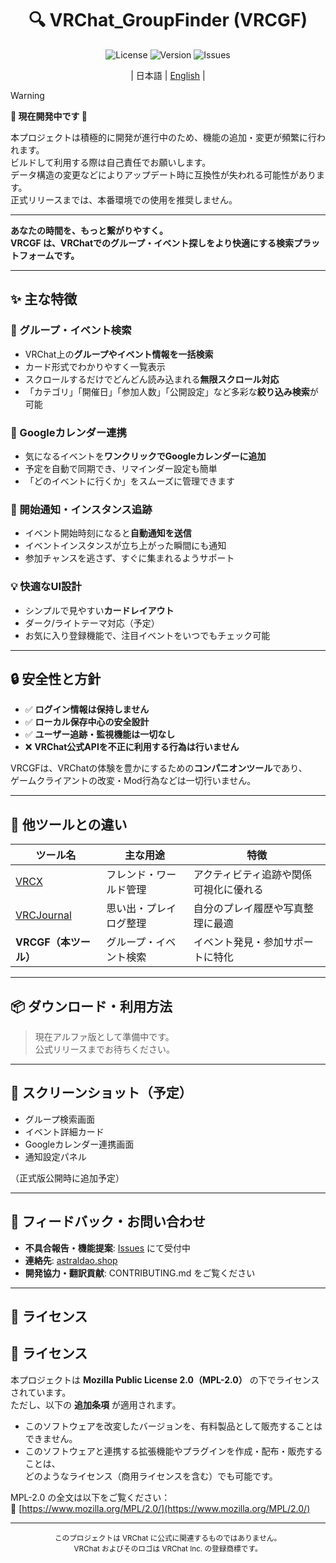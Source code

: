 <div align="center">

# 🔍 VRChat_GroupFinder (VRCGF)

![License](https://img.shields.io/github/license/aiueodayon/VRCGF?style=flat-square)
![Version](https://img.shields.io/github/v/release/aiueodayon/VRCGF?style=flat-square)
![Issues](https://img.shields.io/github/issues/aiueodayon/VRCGF?style=flat-square)

| 日本語 | [English](README.en.md) |

</div>

> [!WARNING]
> **🚧 現在開発中です 🚧**
>
> 本プロジェクトは積極的に開発が進行中のため、機能の追加・変更が頻繁に行われます。  
> ビルドして利用する際は自己責任でお願いします。  
> データ構造の変更などによりアップデート時に互換性が失われる可能性があります。  
> 正式リリースまでは、本番環境での使用を推奨しません。

---

**あなたの時間を、もっと繋がりやすく。**  
**VRCGF は、VRChatでのグループ・イベント探しをより快適にする検索プラットフォームです。**

---

## ✨ 主な特徴

### 🧭 グループ・イベント検索

- VRChat上の**グループやイベント情報を一括検索**  
- カード形式でわかりやすく一覧表示  
- スクロールするだけでどんどん読み込まれる**無限スクロール対応**  
- 「カテゴリ」「開催日」「参加人数」「公開設定」など多彩な**絞り込み検索**が可能  

### 📅 Googleカレンダー連携

- 気になるイベントを**ワンクリックでGoogleカレンダーに追加**  
- 予定を自動で同期でき、リマインダー設定も簡単  
- 「どのイベントに行くか」をスムーズに管理できます  

### 🔔 開始通知・インスタンス追跡

- イベント開始時刻になると**自動通知を送信**  
- イベントインスタンスが立ち上がった瞬間にも通知  
- 参加チャンスを逃さず、すぐに集まれるようサポート  

### 💡 快適なUI設計

- シンプルで見やすい**カードレイアウト**  
- ダーク/ライトテーマ対応（予定）  
- お気に入り登録機能で、注目イベントをいつでもチェック可能  

---

## 🔒 安全性と方針

- ✅ **ログイン情報は保持しません**  
- ✅ **ローカル保存中心の安全設計**  
- ✅ **ユーザー追跡・監視機能は一切なし**  
- ❌ **VRChat公式APIを不正に利用する行為は行いません**

VRCGFは、VRChatの体験を豊かにするための**コンパニオンツール**であり、  
ゲームクライアントの改変・Mod行為などは一切行いません。

---

## 🧩 他ツールとの違い

| ツール名 | 主な用途 | 特徴 |
|-----------|-----------|------|
| [VRCX](https://github.com/vrcx-team/VRCX) | フレンド・ワールド管理 | アクティビティ追跡や関係可視化に優れる |
| [VRCJournal](https://github.com/sakamotch/VRCJournal) | 思い出・プレイログ整理 | 自分のプレイ履歴や写真整理に最適 |
| **VRCGF（本ツール）** | グループ・イベント検索 | イベント発見・参加サポートに特化 |

---

## 📦 ダウンロード・利用方法

> 現在アルファ版として準備中です。  
> 公式リリースまでお待ちください。

---

## 📸 スクリーンショット（予定）

- グループ検索画面  
- イベント詳細カード  
- Googleカレンダー連携画面  
- 通知設定パネル  

（正式版公開時に追加予定）

---

## 🤝 フィードバック・お問い合わせ

- **不具合報告・機能提案**: [Issues](https://github.com/aiueodayon/VRCGF/issues) にて受付中  
- **連絡先**: [astraldao.shop](https://astraldao.shop)  
- **開発協力・翻訳貢献**: CONTRIBUTING.md をご覧ください  

---

## 📄 ライセンス

## 📄 ライセンス

本プロジェクトは **Mozilla Public License 2.0（MPL-2.0）** の下でライセンスされています。  
ただし、以下の **追加条項** が適用されます。

- このソフトウェアを改変したバージョンを、有料製品として販売することはできません。  
- このソフトウェアと連携する拡張機能やプラグインを作成・配布・販売することは、  
  どのようなライセンス（商用ライセンスを含む）でも可能です。

MPL-2.0 の全文は以下をご覧ください：  
🔗 [https://www.mozilla.org/MPL/2.0/](https://www.mozilla.org/MPL/2.0/)

---

<div align="center">
<sub>このプロジェクトは VRChat に公式に関連するものではありません。<br>
VRChat およびそのロゴは VRChat Inc. の登録商標です。</sub>
</div>
